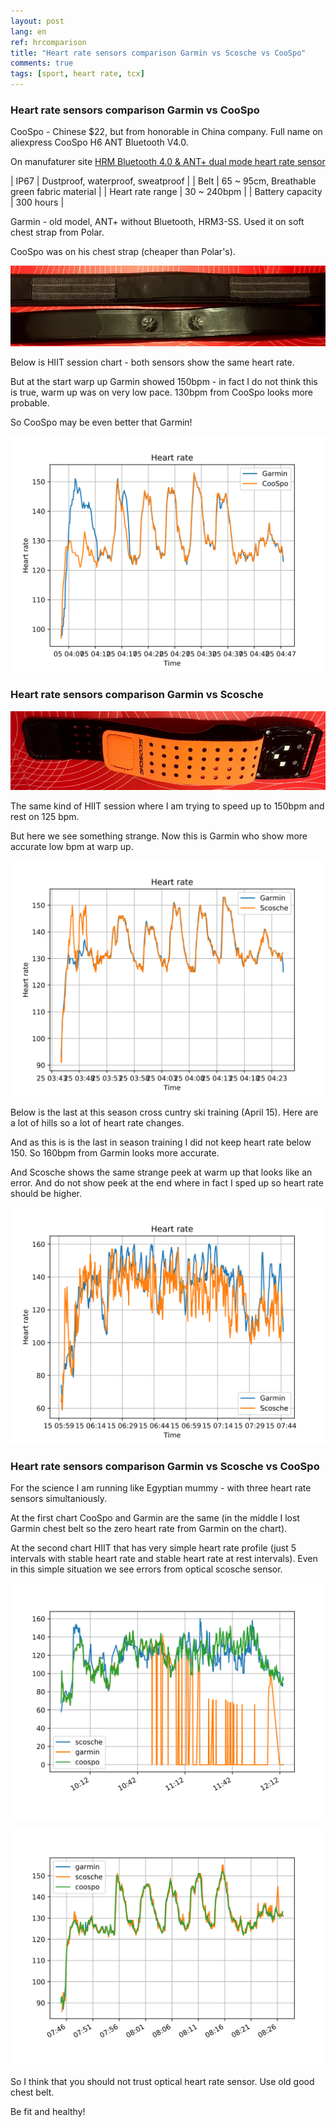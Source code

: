 ```yaml
---
layout: post
lang: en
ref: hrcomparison
title: "Heart rate sensors comparison Garmin vs Scosche vs CooSpo"
comments: true
tags: [sport, heart rate, tcx]
---
```


### Heart rate sensors comparison Garmin vs CooSpo

CooSpo - Chinese $22, but from honorable in China company.
Full name on aliexpress CooSpo H6 ANT Bluetooth V4.0.

On manufaturer site [HRM Bluetooth 4.0 & ANT+ dual mode heart rate sensor](http://www.coospo.com/monitoring/h6.html)

| IP67 | Dustproof, waterproof, sweatproof |
| Belt | 65 ~ 95cm, Breathable green fabric material |
| Heart rate range | 30 ~ 240bpm |
| Battery capacity | 300 hours |


Garmin - old model, ANT+ without Bluetooth, HRM3-SS.
Used it on soft chest strap from Polar.

CooSpo was on his chest strap (cheaper than Polar's).

![](/images/garmin_coospo_belts.jpg)
 
Below is HIIT session chart - both sensors show the same heart rate. 

But at the start warp up Garmin showed 150bpm - in fact I do not think this is true,
warm up was on very low pace. 130bpm from CooSpo looks more probable. 

So CooSpo may be even better that Garmin!

![](/images/20180505_run_hr.svg)

### Heart rate sensors comparison Garmin vs Scosche

![](/images/scosche.jpg)

The same kind of HIIT session where I am trying to speed up to 150bpm and rest on
125 bpm.

But here we see something strange. Now this is Garmin who show more accurate low bpm at warp up.

![](/images/20180425_run_hr.svg)

Below is the last at this season cross cuntry ski training (April 15).
Here are a lot of hills so a lot of heart rate changes.

And as this is is the last in season training I did not keep heart rate below 150.
So 160bpm from Garmin looks more accurate.

And Scosche shows the same strange peek at warm up that looks like an error.
And do not show peek at the end where in fact I sped up so heart rate should be higher.


![](/images/20180415_ski_hr.svg)


### Heart rate sensors comparison Garmin vs Scosche vs CooSpo

For the science I am running like Egyptian mummy - with three heart rate sensors simultaniously.

At the first chart CooSpo and Garmin are the same (in the middle I lost Garmin chest belt so
the zero heart rate from Garmin on the chart).

At the second chart HIIT that has very simple heart rate profile (just 5 intervals with stable heart 
rate and stable heart rate at rest intervals).
Even in this simple situation we see errors from optical scosche sensor.

![](/images/20180506_roller.svg)

![](/images/20180509_run.svg)

So I think that you should not trust optical heart rate sensor.
Use old good chest belt.

Be fit and healthy!